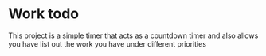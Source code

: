 # Work todo
This project is a simple timer that acts as a countdown timer and also allows you have list out the work you have under different priorities
